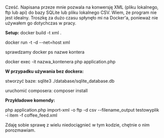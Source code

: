 Cześć. Napisana przeze mnie pozwala na konwersję XML (pliku lokalnego, ftp lub api) do bazy SQLite
lub pliku lokalnego CSV. Wiem, że program nie jest idealny. Troszkę za dużo czasu spłynęło mi 
na Docker'a, ponieważ nie używałem go dotychczas w pracy. 

**Setup:**
docker build -t xml .

docker run -t -d --net=host xml

sprawdzamy docker ps nazwe kontera

docker exec -it nazwa_kontenera php application.php


**W przypadku używania bez dockera:**

stworzyć baze:
sqlite3 ./database/sqlite_database.db

uruchomić composera:
composer install

**Przykładowe komendy:**

php application.php import-xml -o ftp -d csv --filename_output testowyplik -i item -f coffee_feed.xml

Zdaję sobie sprawę z wielu niedociągnieć w tym kodzie, chętnie o nim porozmawiam.